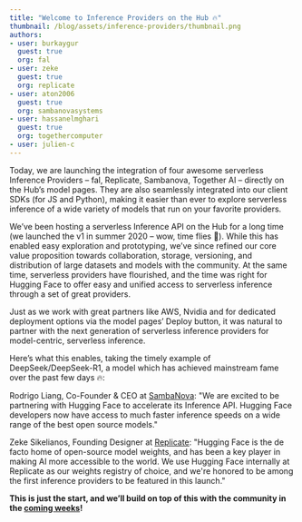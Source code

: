 ```yaml
---
title: "Welcome to Inference Providers on the Hub 🔥"
thumbnail: /blog/assets/inference-providers/thumbnail.png
authors:
- user: burkaygur
  guest: true
  org: fal
- user: zeke
  guest: true
  org: replicate
- user: aton2006
  guest: true
  org: sambanovasystems
- user: hassanelmghari
  guest: true
  org: togethercomputer
- user: julien-c
---
```


Today, we are launching the integration of four awesome serverless Inference Providers – fal, Replicate, Sambanova, Together AI – directly on the Hub’s model pages. They are also seamlessly integrated into our client SDKs (for JS and Python), making it easier than ever to explore serverless inference of a wide variety of models that run on your favorite providers.

<insert big visual with logos>
 
We’ve been hosting a serverless Inference API on the Hub for a long time (we launched the v1 in summer 2020 – wow, time flies 🤯). While this has enabled easy exploration and prototyping, we’ve since refined our core value proposition towards collaboration, storage, versioning, and distribution of large datasets and models with the community. At the same time, serverless providers have flourished, and the time was right for Hugging Face to offer easy and unified access to serverless inference through a set of great providers. 

Just as we work with great partners like AWS, Nvidia and <insert other partners> for dedicated deployment options via the model pages’ Deploy button, it was natural to partner with the next generation of serverless inference providers for model-centric, serverless inference.

Here’s what this enables, taking the timely example of DeepSeek/DeepSeek-R1, a model which has achieved mainstream fame over the past few days 🔥:

<insert screenshot or GIF of DeepSeek-R1 model page showcasing fast Inference>

Rodrigo Liang, Co-Founder & CEO at [SambaNova](https://huggingface.co/sambanovasystems): "We are excited to be partnering with Hugging Face to accelerate its Inference API. Hugging Face developers now have access to much faster inference speeds on a wide range of the best open source models."

Zeke Sikelianos, Founding Designer at [Replicate](https://huggingface.co/replicate): "Hugging Face is the de facto home of open-source model weights, and has been a key player in making AI more accessible to the world. We use Hugging Face internally at Replicate as our weights registry of choice, and we're honored to be among the first inference providers to be featured in this launch."

**This is just the start, and we’ll build on top of this with the community in the [coming weeks](https://huggingface.co/spaces/huggingface/HuggingDiscussions/discussions/49)!**

